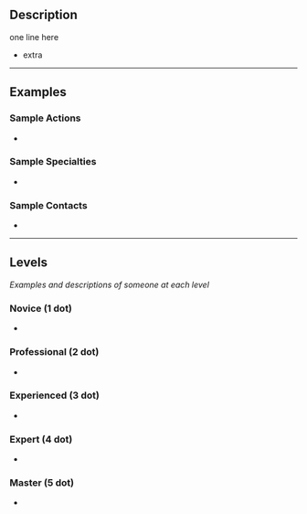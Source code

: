 ## Description
one line here
- extra
---
## Examples
### Sample Actions
- 
### Sample Specialties
- 
### Sample Contacts
- 
---
## Levels
_Examples and descriptions of someone at each level_
### Novice (1 dot)
- 
### Professional (2 dot)
- 
### Experienced (3 dot)
- 
### Expert (4 dot)
- 
### Master (5 dot)
- 
